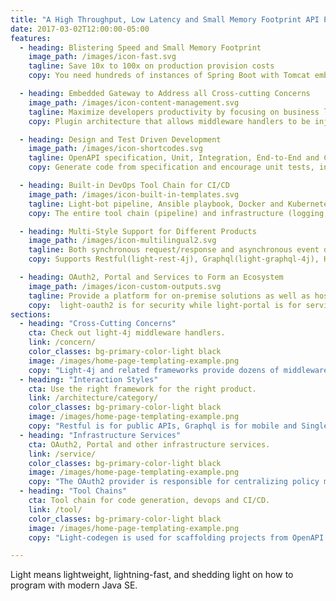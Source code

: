 ```yaml
---
title: "A High Throughput, Low Latency and Small Memory Footprint API Platform"
date: 2017-03-02T12:00:00-05:00
features:
  - heading: Blistering Speed and Small Memory Footprint
    image_path: /images/icon-fast.svg
    tagline: Save 10x to 100x on production provision costs
    copy: You need hundreds of instances of Spring Boot with Tomcat embedded to match one instance of light-4j in "Hello World" for the same throughput and latency.

  - heading: Embedded Gateway to Address all Cross-cutting Concerns
    image_path: /images/icon-content-management.svg
    tagline: Maximize developers productivity by focusing on business logic only
    copy: Plugin architecture that allows middleware handlers to be injected into the request/response chain to handler security, metrics, audit etc.

  - heading: Design and Test Driven Development
    image_path: /images/icon-shortcodes.svg
    tagline: OpenAPI specification, Unit, Integration, End-to-End and Client Tests
    copy: Generate code from specification and encourage unit tests, integration tests, end-to-end test as well as client tests to ensure quality and interoperability.

  - heading: Built-in DevOps Tool Chain for CI/CD
    image_path: /images/icon-built-in-templates.svg
    tagline: Light-bot pipeline, Ansible playbook, Docker and Kubernetes
    copy: The entire tool chain (pipeline) and infrastructure (logging, metrics, messaging, security etc.) are integrated together for microservices and services are dockerized and orchestrated by Kubernetes.

  - heading: Multi-Style Support for Different Products
    image_path: /images/icon-multilingual2.svg
    tagline: Both synchronous request/response and asynchronous event driven frameworks
    copy: Supports Restful(light-rest-4j), Graphql(light-graphql-4j), Hybrid(light-hybrid-4j), and Eventuate Consistency(light-eventuate-4j), as well as Saga(light-saga-4j) for transaction orchestration between services. 

  - heading: OAuth2, Portal and Services to Form an Ecosystem
    image_path: /images/icon-custom-outputs.svg
    tagline: Provide a platform for on-premise solutions as well as hosted solutions
    copy:  light-oauth2 is for security while light-portal is for service runtime monitoring and management and the API marketplace. Kafka is for messaging, ELK is for logging, InfluxDB and Grafana are for metrics, and ArangoDB is for DB.
sections:
  - heading: "Cross-Cutting Concerns"
    cta: Check out light-4j middleware handlers.
    link: /concern/
    color_classes: bg-primary-color-light black
    image: /images/home-page-templating-example.png
    copy: "Light-4j and related frameworks provide dozens of middleware handlers that can be injected into the request/response chain to give your service an embedded gateway." 
  - heading: "Interaction Styles"
    cta: Use the right framework for the right product.
    link: /architecture/category/
    color_classes: bg-primary-color-light black
    image: /images/home-page-templating-example.png
    copy: "Restful is for public APIs, Graphql is for mobile and Single Page Applications, while Hybrid for serverless. It takes advantage of both Monolithic and Microservices architecture. Eventuate is for event-driven applications."
  - heading: "Infrastructure Services"
    cta: OAuth2, Portal and other infrastructure services.
    link: /service/
    color_classes: bg-primary-color-light black
    image: /images/home-page-templating-example.png
    copy: "The OAuth2 provider is responsible for centralizing policy management and services which are responsible for policy enforcement. Portal is for API management and the marketplace. Others are third party services."
  - heading: "Tool Chains"
    cta: Tool chain for code generation, devops and CI/CD.
    link: /tool/
    color_classes: bg-primary-color-light black
    image: /images/home-page-templating-example.png
    copy: "Light-codegen is used for scaffolding projects from OpenAPI spec, GraphQL IDL or Hybrid Schema. Light-bot Pipeline is for building, packaging, releasing and dockerizing. Kubernetes is for service orchestration."

---
```


Light means lightweight, lightning-fast, and shedding light on how to program with modern Java SE.

